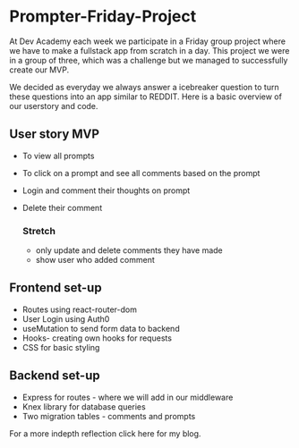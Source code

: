 # Prompter-Friday-Project

At Dev Academy each week we participate in a Friday group project where we have to make a fullstack app from scratch in a day. This project we were in a group of three, which was a challenge but we managed to successfully create our MVP. 

We decided as everyday we always answer a icebreaker question to turn these questions into an app similar to REDDIT.
Here is a basic overview of our userstory and code. 

## User story MVP

* To view all prompts
* To click on a prompt and see all comments based on the prompt
* Login and comment their thoughts on prompt
* Delete their comment

  ### Stretch
  * only update and delete comments they have made
  * show user who added comment


## Frontend set-up
 * Routes using react-router-dom
 * User Login using Auth0
 * useMutation to send form data to backend
 * Hooks- creating own hooks for requests
 * CSS for basic styling


## Backend set-up
* Express for routes - where we will add in our middleware
* Knex library for database queries
* Two migration tables - comments and prompts
  
  



For a more indepth reflection click here for my blog. 
